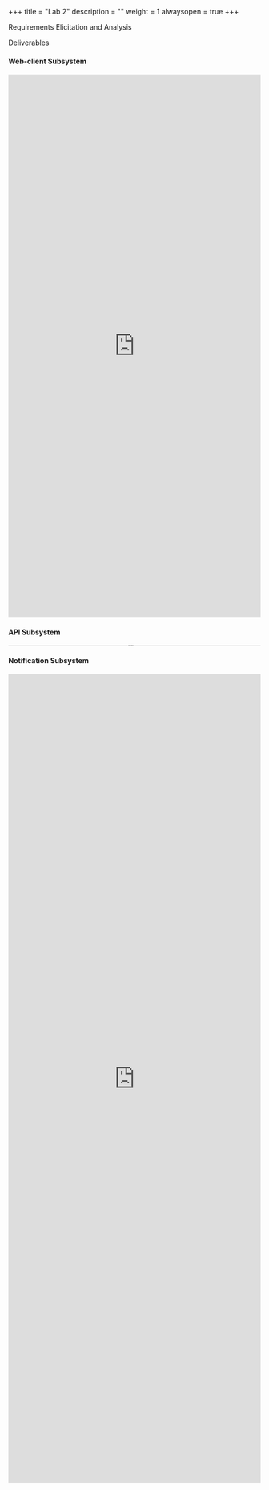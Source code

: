 +++ title = "Lab 2" description = "" weight = 1 alwaysopen = true +++

Requirements Elicitation and Analysis

Deliverables

#### Web-client Subsystem

<iframe frameborder="0" style="width:100%;height:1084px;" src="https://www.draw.io/?lightbox=1&highlight=0000ff&layers=1&nav=1&title=Web#Uhttps%3A%2F%2Fdrive.google.com%2Fuc%3Fid%3D1WbMd-dyAkGP92_bmzCccldzwNbSL4gHT%26export%3Ddownload"></iframe>

#### API Subsystem

<iframe frameborder="0" style="width:100%;height:2px;" src="https://www.draw.io/?lightbox=1&highlight=0000ff&layers=1&nav=1&title=API%20#Uhttps%3A%2F%2Fdrive.google.com%2Fuc%3Fid%3D1dICpzk8zgTKUh-pOJ-siLUGYuyuRAfUr%26export%3Ddownload"></iframe>

#### Notification  Subsystem

<iframe frameborder="0" style="width:100%;height:1613px;" src="https://www.draw.io/?lightbox=1&highlight=0000ff&layers=1&nav=1&title=Notification#Uhttps%3A%2F%2Fdrive.google.com%2Fuc%3Fid%3D1ZRqyHEOlrhDvvQ9YGhIAeJKb-GA2tb2N%26export%3Ddownload"></iframe>
